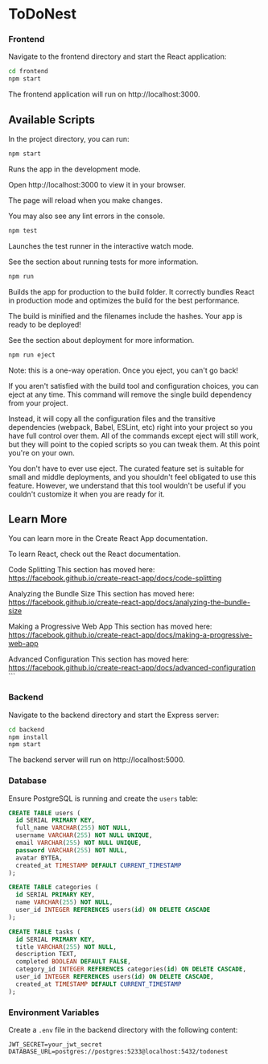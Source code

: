 # ToDoNest
### Frontend
Navigate to the frontend directory and start the React application:

```bash
cd frontend
npm start
```
The frontend application will run on http://localhost:3000.

## Available Scripts

In the project directory, you can run:

```bash
npm start
```
Runs the app in the development mode.

Open http://localhost:3000 to view it in your browser.

The page will reload when you make changes.

You may also see any lint errors in the console.

```bash
npm test
```

Launches the test runner in the interactive watch mode.

See the section about running tests for more information.

```bash
npm run 
```

Builds the app for production to the build folder.
It correctly bundles React in production mode and optimizes the build for the best performance.

The build is minified and the filenames include the hashes.
Your app is ready to be deployed!

See the section about deployment for more information.

```bash
npm run eject
```

Note: this is a one-way operation. Once you eject, you can't go back!

If you aren't satisfied with the build tool and configuration choices, you can eject at any time. This command will remove the single build dependency from your project.

Instead, it will copy all the configuration files and the transitive dependencies (webpack, Babel, ESLint, etc) right into your project so you have full control over them. All of the commands except eject will still work, but they will point to the copied scripts so you can tweak them. At this point you're on your own.

You don't have to ever use eject. The curated feature set is suitable for small and middle deployments, and you shouldn't feel obligated to use this feature. However, we understand that this tool wouldn't be useful if you couldn't customize it when you are ready for it.

## Learn More

You can learn more in the Create React App documentation.

To learn React, check out the React documentation.

Code Splitting
This section has moved here: https://facebook.github.io/create-react-app/docs/code-splitting

Analyzing the Bundle Size
This section has moved here: https://facebook.github.io/create-react-app/docs/analyzing-the-bundle-size

Making a Progressive Web App
This section has moved here: https://facebook.github.io/create-react-app/docs/making-a-progressive-web-app

Advanced Configuration
This section has moved here: https://facebook.github.io/create-react-app/docs/advanced-configuration ```

### Backend
Navigate to the backend directory and start the Express server:

```bash
cd backend
npm install
npm start
```
The backend server will run on http://localhost:5000.

### Database
Ensure PostgreSQL is running and create the `users` table:

```sql
CREATE TABLE users (
  id SERIAL PRIMARY KEY,
  full_name VARCHAR(255) NOT NULL,
  username VARCHAR(255) NOT NULL UNIQUE,
  email VARCHAR(255) NOT NULL UNIQUE,
  password VARCHAR(255) NOT NULL,
  avatar BYTEA,
  created_at TIMESTAMP DEFAULT CURRENT_TIMESTAMP
);

CREATE TABLE categories (
  id SERIAL PRIMARY KEY,
  name VARCHAR(255) NOT NULL,
  user_id INTEGER REFERENCES users(id) ON DELETE CASCADE
);

CREATE TABLE tasks (
  id SERIAL PRIMARY KEY,
  title VARCHAR(255) NOT NULL,
  description TEXT,
  completed BOOLEAN DEFAULT FALSE,
  category_id INTEGER REFERENCES categories(id) ON DELETE CASCADE,
  user_id INTEGER REFERENCES users(id) ON DELETE CASCADE,
  created_at TIMESTAMP DEFAULT CURRENT_TIMESTAMP
);
```

### Environment Variables
Create a `.env` file in the backend directory with the following content:

```
JWT_SECRET=your_jwt_secret
DATABASE_URL=postgres://postgres:5233@localhost:5432/todonest
```